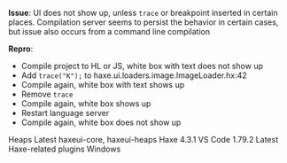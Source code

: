 **Issue**: UI does not show up, unless `trace` or breakpoint inserted in certain places. Compilation server seems to persist the behavior in certain cases, but issue also occurs from a command line compilation

**Repro**:
- Compile project to HL or JS, white box with text does not show up
- Add `trace("K");` to haxe.ui.loaders.image.ImageLoader.hx:42
- Compile again, white box with text shows up
- Remove `trace`
- Compile again, white box shows up
- Restart language server
- Compile again, white box does not show up	

Heaps
Latest haxeui-core, haxeui-heaps
Haxe 4.3.1
VS Code 1.79.2
	Latest Haxe-related plugins
Windows
